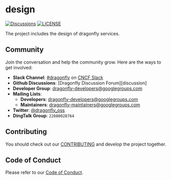 # design

[![Discussions](https://img.shields.io/badge/discussions-on%20github-blue?style=flat-square)](https://github.com/dragonflyoss/Dragonfly2/discussions)
[![LICENSE](https://img.shields.io/github/license/dragonflyoss/design.svg?style=flat-square)](https://github.com/dragonflyoss/design/blob/main/LICENSE)

The project includes the design of dragonfly services.

## Community

Join the conversation and help the community grow. Here are the ways to get involved:

- **Slack Channel**: [#dragonfly](https://cloud-native.slack.com/messages/dragonfly/) on [CNCF Slack](https://slack.cncf.io/)
- **Github Discussions**: [Dragonfly Discussion Forum][discussion]
- **Developer Group**: <dragonfly-developers@googlegroups.com>
- **Mailing Lists**:
  - **Developers**: <dragonfly-developers@googlegroups.com>
  - **Maintainers**: <dragonfly-maintainers@googlegroups.com>
- **Twitter**: [@dragonfly_oss](https://twitter.com/dragonfly_oss)
- **DingTalk Group**: `22880028764`

## Contributing

You should check out our
[CONTRIBUTING](https://github.com/dragonflyoss/Dragonfly2/blob/main/CONTRIBUTING.md) and develop the project together.

## Code of Conduct

Please refer to our [Code of Conduct](https://github.com/dragonflyoss/Dragonfly2/blob/main/CODE_OF_CONDUCT.md).
